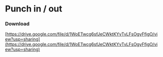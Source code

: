 # Punch in / out

### Download
[https://drive.google.com/file/d/1WoETwcg6sfJeCWktKYvTvLFsOgyFfigO/view?usp=sharing](https://drive.google.com/file/d/1WoETwcg6sfJeCWktKYvTvLFsOgyFfigO/view?usp=sharing)